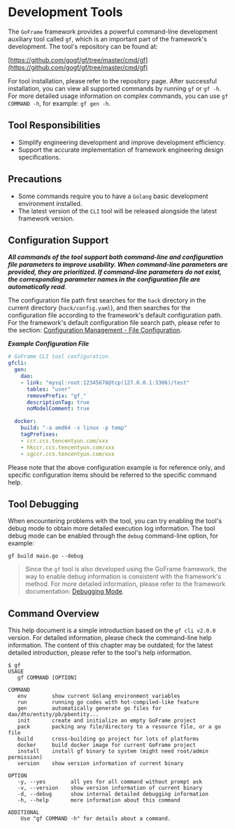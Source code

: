 # Development Tools

The `GoFrame` framework provides a powerful command-line development auxiliary tool called `gf`, which is an important part of the framework's development. The tool's repository can be found at:

[https://github.com/gogf/gf/tree/master/cmd/gf](https://github.com/gogf/gf/tree/master/cmd/gf)

For tool installation, please refer to the repository page. After successful installation, you can view all supported commands by running `gf` or `gf -h`. For more detailed usage information on complex commands, you can use `gf COMMAND -h`, for example: `gf gen -h`.

## Tool Responsibilities

- Simplify engineering development and improve development efficiency.
- Support the accurate implementation of framework engineering design specifications.

## Precautions

- Some commands require you to have a `Golang` basic development environment installed.
- The latest version of the `CLI` tool will be released alongside the latest framework version.

## Configuration Support

***All commands of the tool support both command-line and configuration file parameters to improve usability. When command-line parameters are provided, they are prioritized. If command-line parameters do not exist, the corresponding parameter names in the configuration file are automatically read***.

The configuration file path first searches for the `hack` directory in the current directory (`hack/config.yaml`), and then searches for the configuration file according to the framework's default configuration path. For the framework's default configuration file search path, please refer to the section: [Configuration Management - File Configuration](/docs/core-component/configuration/config-file).

***Example Configuration File***

```yaml
# GoFrame CLI tool configuration.
gfcli:
  gen:
    dao:
    - link: "mysql:root:12345678@tcp(127.0.0.1:3306)/test"
      tables: "user"
      removePrefix: "gf_"
      descriptionTag: true
      noModelComment: true

  docker:
    build: "-a amd64 -s linux -p temp"
    tagPrefixes:
    - ccr.ccs.tencentyun.com/xxx
    - hkccr.ccs.tencentyun.com/xxx
    - sgccr.ccs.tencentyun.com/xxx
```

Please note that the above configuration example is for reference only, and specific configuration items should be referred to the specific command help.

## Tool Debugging

When encountering problems with the tool, you can try enabling the tool's debug mode to obtain more detailed execution log information. The tool debug mode can be enabled through the `debug` command-line option, for example:

```shell
gf build main.go --debug
```

> Since the `gf` tool is also developed using the GoFrame framework, the way to enable debug information is consistent with the framework's method. For more detailed information, please refer to the framework documentation: [Debugging Mode](/docs/core-component/debug-mode).

## Command Overview

This help document is a simple introduction based on the `gf cli v2.0.0` version. For detailed information, please check the command-line help information. The content of this chapter may be outdated; for the latest detailed introduction, please refer to the tool's help information.

```shell
$ gf
USAGE
   gf COMMAND [OPTION]

COMMAND
   env        show current Golang environment variables
   run        running go codes with hot-compiled-like feature
   gen        automatically generate go files for dao/dto/entity/pb/pbentity...
   init       create and initialize an empty GoFrame project
   pack       packing any file/directory to a resource file, or a go file
   build      cross-building go project for lots of platforms
   docker     build docker image for current GoFrame project
   install    install gf binary to system (might need root/admin permission)
   version    show version information of current binary

OPTION
   -y, --yes        all yes for all command without prompt ask
   -v, --version    show version information of current binary
   -d, --debug      show internal detailed debugging information
   -h, --help       more information about this command

ADDITIONAL
    Use "gf COMMAND -h" for details about a command.
```
